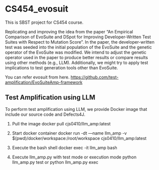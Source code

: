 # CS454_evosuit
This is SBST project for CS454 course.


Replicating and improving the idea from the paper “An Empirical Comparison of EvoSuite and DSpot for Improving Developer-Written Test Suites with Respect to Mutation Score”. In the paper, the developer-written test was seeded into the initial population of the EvoSuite and the genetic operator of the EvoSuite was modified. We intend to adjust the genetic operator used in the paper to produce better results or compare results using other methods (e.g., LLM). Additionally, we might try to apply test implications to test generation tools other than EvoSuite.

You can refer evosuit from here. https://github.com/test-amplification/EvoSuiteAmp-framework

## Test Amplification using LLM
To perform test amplification using LLM, we provide Docker image that include our source code and Defects4J.

1. Pull the image
    docker pull cjs0410/llm_amp:latest

2. Start docker container
    docker run -dt —name llm_amp -v $(pwd)/docker/workspace:/root/workspace cjs0410/llm_amp:latest

3. Execute the bash shell
    docker exec -it llm_amp bash

4. Execute llm_amp.py with test mode or execution mode
    python llm_amp.py test
or
    python llm_amp.py exec








